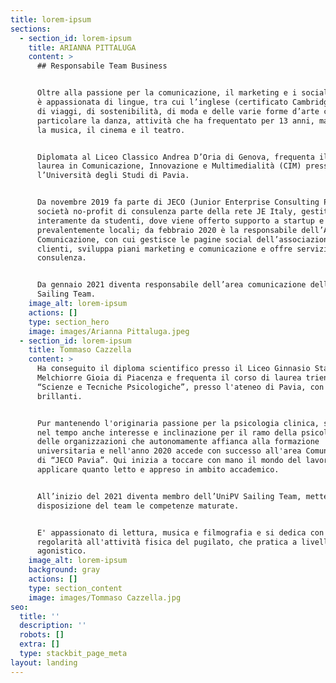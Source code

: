 ```yaml
---
title: lorem-ipsum
sections:
  - section_id: lorem-ipsum
    title: ARIANNA PITTALUGA
    content: >
      ## Responsabile Team Business


      Oltre alla passione per la comunicazione, il marketing e i social media,
      è appassionata di lingue, tra cui l’inglese (certificato Cambridge C1), e
      di viaggi, di sostenibilità, di moda e delle varie forme d’arte come in
      particolare la danza, attività che ha frequentato per 13 anni, ma anche
      la musica, il cinema e il teatro.


      Diplomata al Liceo Classico Andrea D’Oria di Genova, frequenta il corso di
      laurea in Comunicazione, Innovazione e Multimedialità (CIM) presso
      l’Università degli Studi di Pavia.


      Da novembre 2019 fa parte di JECO (Junior Enterprise Consulting Pavia),
      società no-profit di consulenza parte della rete JE Italy, gestita
      interamente da studenti, dove viene offerto supporto a startup e aziende
      prevalentemente locali; da febbraio 2020 è la responsabile dell’Area
      Comunicazione, con cui gestisce le pagine social dell’associazione e dei
      clienti, sviluppa piani marketing e comunicazione e offre servizio di
      consulenza.


      Da gennaio 2021 diventa responsabile dell’area comunicazione dell'UniPV
      Sailing Team.
    image_alt: lorem-ipsum
    actions: []
    type: section_hero
    image: images/Arianna Pittaluga.jpeg
  - section_id: lorem-ipsum
    title: Tommaso Cazzella
    content: >
      Ha conseguito il diploma scientifico presso il Liceo Ginnasio Statale
      Melchiorre Gioia di Piacenza e frequenta il corso di laurea triennale in
      “Scienze e Tecniche Psicologiche”, presso l'ateneo di Pavia, con risultati
      brillanti.


      Pur mantenendo l'originaria passione per la psicologia clinica, sviluppa
      nel tempo anche interesse e inclinazione per il ramo della psicologia
      delle organizzazioni che autonomamente affianca alla formazione
      universitaria e nell'anno 2020 accede con successo all'area Comunicazione
      di “JECO Pavia”. Qui inizia a toccare con mano il mondo del lavoro e ad
      applicare quanto letto e appreso in ambito accademico.


      All’inizio del 2021 diventa membro dell’UniPV Sailing Team, mettendo a
      disposizione del team le competenze maturate.


      E' appassionato di lettura, musica e filmografia e si dedica con
      regolarità all'attività fisica del pugilato, che pratica a livello
      agonistico.
    image_alt: lorem-ipsum
    background: gray
    actions: []
    type: section_content
    image: images/Tommaso Cazzella.jpg
seo:
  title: ''
  description: ''
  robots: []
  extra: []
  type: stackbit_page_meta
layout: landing
---
```

